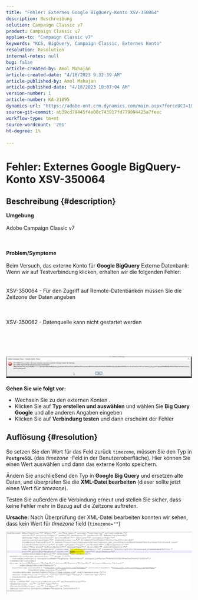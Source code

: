 ```yaml
---
title: "Fehler: Externes Google BigQuery-Konto XSV-350064"
description: Beschreibung
solution: Campaign Classic v7
product: Campaign Classic v7
applies-to: "Campaign Classic v7"
keywords: "KCS, BigQuery, Campaign Classic, Externes Konto"
resolution: Resolution
internal-notes: null
bug: false
article-created-by: Amol Mahajan
article-created-date: "4/18/2023 9:32:39 AM"
article-published-by: Amol Mahajan
article-published-date: "4/18/2023 10:07:04 AM"
version-number: 1
article-number: KA-21895
dynamics-url: "https://adobe-ent.crm.dynamics.com/main.aspx?forceUCI=1&pagetype=entityrecord&etn=knowledgearticle&id=6afca3f3-cbdd-ed11-a7c7-6045bd006c82"
source-git-commit: ab39cd79445f4e00c743917fd779094425a7feec
workflow-type: tm+mt
source-wordcount: '201'
ht-degree: 1%

---
```


# Fehler: Externes Google BigQuery-Konto XSV-350064

## Beschreibung {#description}

<b>Umgebung</b><br><br>Adobe Campaign Classic v7<br><br> <br><br><b>Problem/Symptome</b><br><br>Beim Versuch, das externe Konto für <b>Google BigQuery</b> Externe Datenbank: Wenn wir auf Testverbindung klicken, erhalten wir die folgenden Fehler:
<br> <br><br>XSV-350064 - Für den Zugriff auf Remote-Datenbanken müssen Sie die Zeitzone der Daten angeben<br><br> <br><br>XSV-350062 - Datenquelle kann nicht gestartet werden<br><br> <br><br> <br><br>![](assets/___fa26d4aa-d0dd-ed11-a7c7-6045bd006c82___.png)<br><br>
<b>Gehen Sie wie folgt vor:</b>

- Wechseln Sie zu den externen Konten .
- Klicken Sie auf <b>Typ erstellen und auswählen</b> und wählen Sie <b>Big Query Google</b> und alle anderen Angaben eingeben
- Klicken Sie auf <b>Verbindung testen</b> und dann erscheint der Fehler



## Auflösung {#resolution}


So setzen Sie den Wert für das Feld zurück `timezone`, müssen Sie den Typ in <b>`PostgreSQL`</b> (das *timezone* -Feld in der Benutzeroberfläche). Hier können Sie einen Wert auswählen und dann das externe Konto speichern.

Ändern Sie anschließend den Typ in <b>Google Big Query</b> und ersetzen alte Daten, und überprüfen Sie die <b>XML-Datei bearbeiten</b> (dieser sollte jetzt einen Wert für *timezone*).

Testen Sie außerdem die Verbindung erneut und stellen Sie sicher, dass keine Fehler mehr in Bezug auf die Zeitzone auftreten.


<b>Ursache:</b>
Nach Überprüfung der XML-Datei bearbeiten konnten wir sehen, dass kein Wert für *timezone* field (`timezone=""`)



![](assets/c4243b67-d0dd-ed11-a7c7-6045bd006c82.png)
